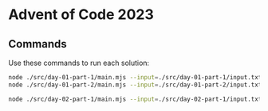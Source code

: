 # Advent of Code 2023

## Commands

Use these commands to run each solution:

```bash
node ./src/day-01-part-1/main.mjs --input=./src/day-01-part-1/input.txt
node ./src/day-01-part-2/main.mjs --input=./src/day-01-part-2/input.txt

node ./src/day-02-part-1/main.mjs --input=./src/day-02-part-1/input.txt --red=12 --green=13 --blue=14
```

